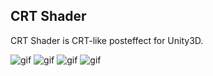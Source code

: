 CRT Shader
---

CRT Shader is CRT-like posteffect for Unity3D.

![gif](http://notargs.com/blog/wp-content/uploads/2016/01/%E7%84%A1%E9%A1%8C.gif)
![gif](http://notargs.com/blog/wp-content/uploads/2016/01/%E7%84%A1%E9%A1%8C3.gif)
![gif](http://notargs.com/blog/wp-content/uploads/2016/01/%E7%84%A1%E9%A1%8C6.gif)
![gif](http://notargs.com/blog/wp-content/uploads/2016/01/%E7%84%A1%E9%A1%8C5.gif)
